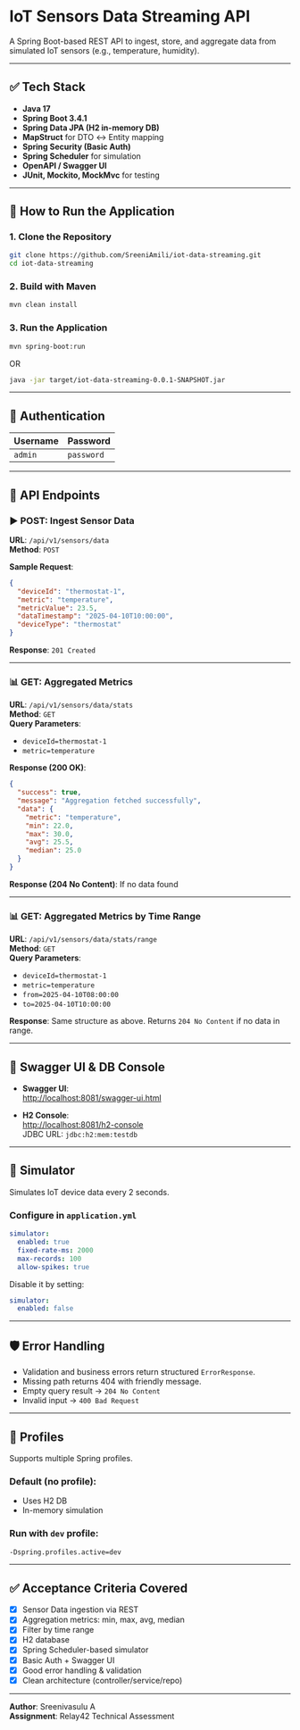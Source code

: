 # IoT Sensors Data Streaming API

A Spring Boot-based REST API to ingest, store, and aggregate data from simulated IoT sensors (e.g., temperature, humidity).

---

## ✅ Tech Stack

- **Java 17**
- **Spring Boot 3.4.1**
- **Spring Data JPA (H2 in-memory DB)**
- **MapStruct** for DTO ↔ Entity mapping
- **Spring Security (Basic Auth)**
- **Spring Scheduler** for simulation
- **OpenAPI / Swagger UI**
- **JUnit, Mockito, MockMvc** for testing

---

## 🚀 How to Run the Application

### 1. Clone the Repository
```bash
git clone https://github.com/SreeniAmili/iot-data-streaming.git
cd iot-data-streaming
```

### 2. Build with Maven
```bash
mvn clean install
```

### 3. Run the Application
```bash
mvn spring-boot:run
```

OR

```bash
java -jar target/iot-data-streaming-0.0.1-SNAPSHOT.jar
```

---

## 🔑 Authentication

| Username | Password |
|----------|----------|
| `admin`  | `password` |

---

## 📂 API Endpoints

### ▶️ POST: Ingest Sensor Data

**URL**: `/api/v1/sensors/data`  
**Method**: `POST`

**Sample Request**:
```json
{
  "deviceId": "thermostat-1",
  "metric": "temperature",
  "metricValue": 23.5,
  "dataTimestamp": "2025-04-10T10:00:00",
  "deviceType": "thermostat"
}
```

**Response**: `201 Created`

---

### 📊 GET: Aggregated Metrics

**URL**: `/api/v1/sensors/data/stats`  
**Method**: `GET`  
**Query Parameters**:
- `deviceId=thermostat-1`
- `metric=temperature`

**Response (200 OK)**:
```json
{
  "success": true,
  "message": "Aggregation fetched successfully",
  "data": {
    "metric": "temperature",
    "min": 22.0,
    "max": 30.0,
    "avg": 25.5,
    "median": 25.0
  }
}
```

**Response (204 No Content)**: If no data found

---

### 📊 GET: Aggregated Metrics by Time Range

**URL**: `/api/v1/sensors/data/stats/range`  
**Method**: `GET`  
**Query Parameters**:
- `deviceId=thermostat-1`
- `metric=temperature`
- `from=2025-04-10T08:00:00`
- `to=2025-04-10T10:00:00`

**Response**:
Same structure as above. Returns `204 No Content` if no data in range.

---

## 📘 Swagger UI & DB Console

- **Swagger UI**:  
  [http://localhost:8081/swagger-ui.html](http://localhost:8081/swagger-ui.html)

- **H2 Console**:  
  [http://localhost:8081/h2-console](http://localhost:8081/h2-console)  
  JDBC URL: `jdbc:h2:mem:testdb`

---

## 🧪 Simulator

Simulates IoT device data every 2 seconds.

### Configure in `application.yml`
```yaml
simulator:
  enabled: true
  fixed-rate-ms: 2000
  max-records: 100
  allow-spikes: true
```

Disable it by setting:
```yaml
simulator:
  enabled: false
```

---

## 🛡️ Error Handling

- Validation and business errors return structured `ErrorResponse`.
- Missing path returns 404 with friendly message.
- Empty query result → `204 No Content`
- Invalid input → `400 Bad Request`

---

## 📁 Profiles

Supports multiple Spring profiles.

### Default (no profile):
- Uses H2 DB
- In-memory simulation

### Run with `dev` profile:
```bash
-Dspring.profiles.active=dev
```

---

## ✅ Acceptance Criteria Covered

- [x] Sensor Data ingestion via REST
- [x] Aggregation metrics: min, max, avg, median
- [x] Filter by time range
- [x] H2 database
- [x] Spring Scheduler-based simulator
- [x] Basic Auth + Swagger UI
- [x] Good error handling & validation
- [x] Clean architecture (controller/service/repo)

---


**Author**: Sreenivasulu A  
**Assignment**: Relay42 Technical Assessment